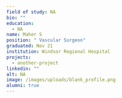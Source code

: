 ```yaml
---
field of study: NA
bio: ""
education:
  - NA
name: Maher S
position: " Vascular Surgeon"
graduated: Nov 21
institution: Windsor Regional Hospital
projects:
  - another-project
linkedin: ""
alt: NA
image: /images/uploads/blank_profile.png
alumni: true
---
```

